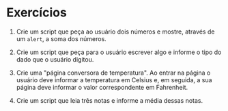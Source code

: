 # Exercícios
1. Crie um script que peça ao usuário dois números e mostre, através de um `alert`, a soma dos números.

2. Crie um script que peça para o usuário escrever algo e informe o tipo do dado que o usuário digitou.

3. Crie uma "página conversora de temperatura". Ao entrar na página o usuário deve informar a temperatura em Celsius e, em seguida, a sua página deve informar o valor correspondente em Fahrenheit.

4. Crie um script que leia três notas e informe a média dessas notas.
